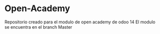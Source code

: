 # Open-Academy
Repositorio creado para el modulo de open academy de odoo 14
El modulo se encuentra en el branch Master

